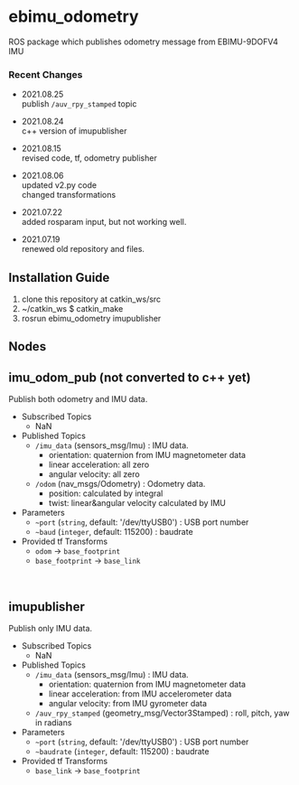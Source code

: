 # ebimu_odometry
ROS package which publishes odometry message from EBIMU-9DOFV4 IMU </br>

### Recent Changes

* 2021.08.25 </br>
publish ```/auv_rpy_stamped``` topic </br>

* 2021.08.24 </br>
c++ version of imupublisher </br>

* 2021.08.15 </br>
revised code, tf, odometry publisher </br>

* 2021.08.06 </br>
updated v2.py code <br/>
changed transformations

* 2021.07.22 </br>
added rosparam input, but not working well.

* 2021.07.19 </br>
renewed old repository and files.

Installation Guide
--

1. clone this repository at catkin_ws/src
2. ~/catkin_ws $ catkin_make
3. rosrun ebimu_odometry imupublisher

Nodes
--

## imu_odom_pub (not converted to c++ yet) <br/>
Publish both odometry and IMU data.
   * Subscribed Topics
      * NaN
   * Published Topics
      * ```/imu_data``` (sensors_msg/Imu) : IMU data.
        * orientation: quaternion from IMU magnetometer data
        * linear acceleration: all zero
        * angular velocity: all zero
      * ```/odom``` (nav_msgs/Odometry) : Odometry data.
         * position: calculated by integral
         * twist: linear&angular velocity calculated by IMU
   * Parameters
      * ```~port``` (```string```, default: '/dev/ttyUSB0') : USB port number
      * ```~baud``` (```integer```, default: 115200) : baudrate
   * Provided tf Transforms
      * ```odom``` -> ```base_footprint```
      * ```base_footprint``` -> ```base_link```
<br/>

## imupublisher <br/>
Publish only IMU data.
   * Subscribed Topics
      * NaN
   * Published Topics
      * ```/imu_data``` (sensors_msg/Imu) : IMU data.
        * orientation: quaternion from IMU magnetometer data
        * linear acceleration: from IMU accelerometer data
        * angular velocity: from IMU gyrometer data
      * ```/auv_rpy_stamped``` (geometry_msg/Vector3Stamped) : roll, pitch, yaw in radians
   * Parameters
      * ```~port``` (```string```, default: '/dev/ttyUSB0') : USB port number
      * ```~baudrate``` (```integer```, default: 115200) : baudrate
   * Provided tf Transforms
      * ```base_link``` -> ```base_footprint```
<br/>

